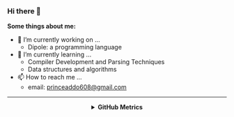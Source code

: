 ### Hi there 👋

**Some things about me:**

- 🔭 I’m currently working on ...
  - Dipole: a programming language
- 🌱 I’m currently learning ...
  - Compiler Development and Parsing Techniques
  - Data structures and algorithms
- 📫 How to reach me ...
  - email: princeaddo608@gmail.com

<hr/>
<div align="center">
	<details><summary><strong>GitHub Metrics</strong></summary><img align="center" src="./github-metrics.svg" alt="Metrics" width="600"></details>
</div>
